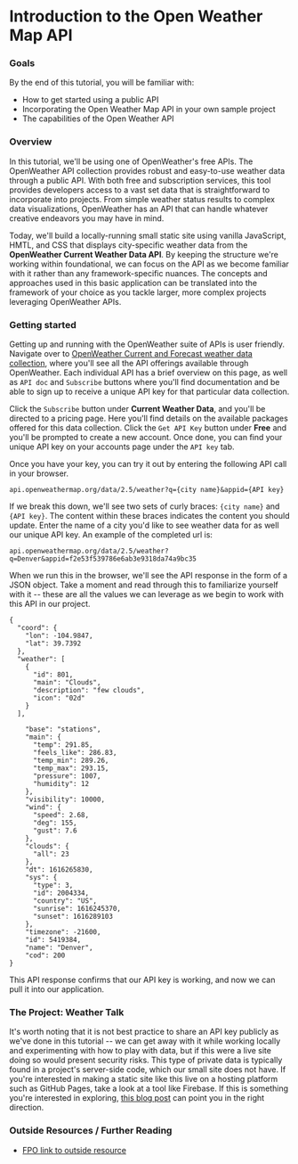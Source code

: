 # Introduction to the Open Weather Map API

<!-- outline / structure notes -->

### Goals

By the end of this tutorial, you will be familiar with:

* How to get started using a public API
* Incorporating the Open Weather Map API in your own sample project
* The capabilities of the Open Weather API

### Overview

In this tutorial, we'll be using one of OpenWeather's free APIs. The OpenWeather API collection provides robust and easy-to-use weather data through a public API. With both free and subscription services, this tool provides developers access to a vast set data that is straightforward to incorporate into projects. From simple weather status results to complex data visualizations, OpenWeather has an API that can handle whatever creative endeavors you may have in mind.

Today, we'll build a locally-running small static site using vanilla JavaScript, HMTL, and CSS that displays city-specific weather data from the **OpenWeather Current Weather Data API**. By keeping the structure we're working within foundational, we can focus on the API as we become familiar with it rather than any framework-specific nuances. The concepts and approaches used in this basic application can be translated into the framework of your choice as you tackle larger, more complex projects leveraging OpenWeather APIs.

### Getting started

Getting up and running with the OpenWeather suite of APIs is user friendly. Navigate over to [OpenWeather Current and Forecast weather data collection](https://openweathermap.org/api), where you'll see all the API offerings available through OpenWeather. Each individual API has a brief overview on this page, as well as `API doc` and `Subscribe` buttons where you'll find documentation and be able to sign up to receive a unique API key for that particular data collection.

Click the `Subscribe` button under **Current Weather Data**, and you'll be directed to a pricing page. Here you'll find details on the available packages offered for this data collection. Click the `Get API Key` button under **Free** and you'll be prompted to create a new account. Once done, you can find your unique API key on your accounts page under the `API key` tab.

Once you have your key, you can try it out by entering the following API call in your browser.

```
api.openweathermap.org/data/2.5/weather?q={city name}&appid={API key}
```

If we break this down, we'll see two sets of curly braces: `{city name}` and `{API key}`. The content within these braces indicates the content you should update. Enter the name of a city you'd like to see weather data for as well our unique API key. An example of the completed url is:

```
api.openweathermap.org/data/2.5/weather?q=Denver&appid=f2e53f539786e6ab3e9318da74a9bc35
```

When we run this in the browser, we'll see the API response in the form of a JSON object. Take a moment and read through this to familiarize yourself with it -- these are all the values we can leverage as we begin to work with this API in our project.

```
{
  "coord": {
    "lon": -104.9847,
    "lat": 39.7392
  },
  "weather": [
    {
      "id": 801,
      "main": "Clouds",
      "description": "few clouds",
      "icon": "02d"
    }
  ],

    "base": "stations",
    "main": {
      "temp": 291.85,
      "feels_like": 286.83,
      "temp_min": 289.26,
      "temp_max": 293.15,
      "pressure": 1007,
      "humidity": 12
    },
    "visibility": 10000,
    "wind": {
      "speed": 2.68,
      "deg": 155,
      "gust": 7.6
    },
    "clouds": {
      "all": 23
    },
    "dt": 1616265830,
    "sys": {
      "type": 3,
      "id": 2004334,
      "country": "US",
      "sunrise": 1616245370,
      "sunset": 1616289103
    },
    "timezone": -21600,
    "id": 5419384,
    "name": "Denver",
    "cod": 200
}
```

This API response confirms that our API key is working, and now we can pull it into our application.

### The Project: Weather Talk

<!-- #### Guided Practice (We do)
* Writer and reader both "doing" -->


<!-- #### Independent/Pair Practice (You do)
* Reader "doing", writer providing guidance
* Examples: questions in a Gist, implementing feature -->


<!-- ### Possible questions and/or misunderstandings
* What concepts might be misunderstand, and why? -->

It's worth noting that it is not best practice to share an API key publicly as we've done in this tutorial -- we can get away with it while working locally and experimenting with how to play with data, but if this were a live site doing so would present security risks. This type of private data is typically found in a project's server-side code, which our small site does not have. If you're interested in making a static site like this live on a hosting platform such as GitHub Pages, take a look at a tool like Firebase. If this is something you're interested in exploring, [this blog post](https://medium.com/pan-labs/dynamic-web-apps-on-github-pages-for-free-ffac2b776d45) can point you in the right direction.

<!-- #### The Closing
* Check for understanding
* Discuss any clarifications or student misconceptions
* Review goals, further resources, and next steps -->

### Outside Resources / Further Reading
* [FPO link to outside resource]()
